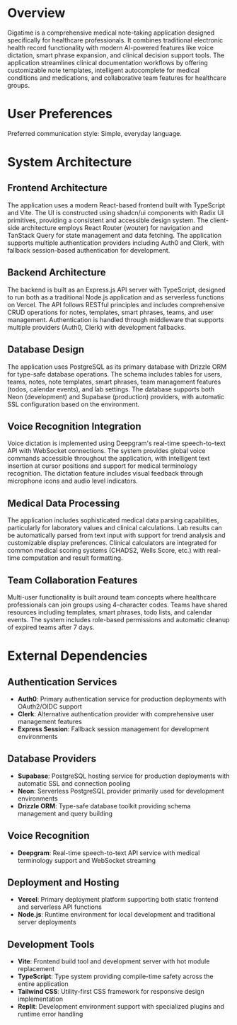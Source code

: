 # Overview

Gigatime is a comprehensive medical note-taking application designed specifically for healthcare professionals. It combines traditional electronic health record functionality with modern AI-powered features like voice dictation, smart phrase expansion, and clinical decision support tools. The application streamlines clinical documentation workflows by offering customizable note templates, intelligent autocomplete for medical conditions and medications, and collaborative team features for healthcare groups.

# User Preferences

Preferred communication style: Simple, everyday language.

# System Architecture

## Frontend Architecture
The application uses a modern React-based frontend built with TypeScript and Vite. The UI is constructed using shadcn/ui components with Radix UI primitives, providing a consistent and accessible design system. The client-side architecture employs React Router (wouter) for navigation and TanStack Query for state management and data fetching. The application supports multiple authentication providers including Auth0 and Clerk, with fallback session-based authentication for development.

## Backend Architecture
The backend is built as an Express.js API server with TypeScript, designed to run both as a traditional Node.js application and as serverless functions on Vercel. The API follows RESTful principles and includes comprehensive CRUD operations for notes, templates, smart phrases, teams, and user management. Authentication is handled through middleware that supports multiple providers (Auth0, Clerk) with development fallbacks.

## Database Design
The application uses PostgreSQL as its primary database with Drizzle ORM for type-safe database operations. The schema includes tables for users, teams, notes, note templates, smart phrases, team management features (todos, calendar events), and lab settings. The database supports both Neon (development) and Supabase (production) providers, with automatic SSL configuration based on the environment.

## Voice Recognition Integration
Voice dictation is implemented using Deepgram's real-time speech-to-text API with WebSocket connections. The system provides global voice commands accessible throughout the application, with intelligent text insertion at cursor positions and support for medical terminology recognition. The dictation feature includes visual feedback through microphone icons and audio level indicators.

## Medical Data Processing
The application includes sophisticated medical data parsing capabilities, particularly for laboratory values and clinical calculations. Lab results can be automatically parsed from text input with support for trend analysis and customizable display preferences. Clinical calculators are integrated for common medical scoring systems (CHADS2, Wells Score, etc.) with real-time computation and result formatting.

## Team Collaboration Features
Multi-user functionality is built around team concepts where healthcare professionals can join groups using 4-character codes. Teams have shared resources including templates, smart phrases, todo lists, and calendar events. The system includes role-based permissions and automatic cleanup of expired teams after 7 days.

# External Dependencies

## Authentication Services
- **Auth0**: Primary authentication service for production deployments with OAuth2/OIDC support
- **Clerk**: Alternative authentication provider with comprehensive user management features
- **Express Session**: Fallback session management for development environments

## Database Providers
- **Supabase**: PostgreSQL hosting service for production deployments with automatic SSL and connection pooling
- **Neon**: Serverless PostgreSQL provider primarily used for development environments
- **Drizzle ORM**: Type-safe database toolkit providing schema management and query building

## Voice Recognition
- **Deepgram**: Real-time speech-to-text API service with medical terminology support and WebSocket streaming

## Deployment and Hosting
- **Vercel**: Primary deployment platform supporting both static frontend and serverless API functions
- **Node.js**: Runtime environment for local development and traditional server deployments

## Development Tools
- **Vite**: Frontend build tool and development server with hot module replacement
- **TypeScript**: Type system providing compile-time safety across the entire application
- **Tailwind CSS**: Utility-first CSS framework for responsive design implementation
- **Replit**: Development environment support with specialized plugins and runtime error handling